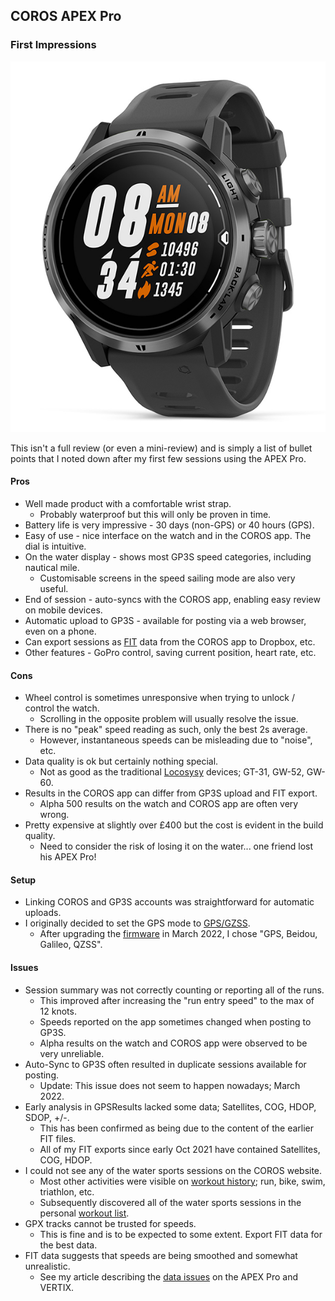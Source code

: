 ## COROS APEX Pro

### First Impressions

![apex-pro](img/apex-pro-black.jpg)



This isn't a full review (or even a mini-review) and is simply a list of bullet points that I noted down after my first few sessions using the APEX Pro.



#### Pros

- Well made product with a comfortable wrist strap.
  - Probably waterproof but this will only be proven in time.
- Battery life is very impressive - 30 days (non-GPS) or 40 hours (GPS).
- Easy of use - nice interface on the watch and in the COROS app. The dial is intuitive.
- On the water display - shows most GP3S speed categories, including nautical mile.
  - Customisable screens in the speed sailing mode are also very useful.
- End of session - auto-syncs with the COROS app, enabling easy review on mobile devices.
- Automatic upload to GP3S - available for posting via a web browser, even on a phone.
- Can export sessions as [FIT](https://developer.garmin.com/fit/protocol/) data from the COROS app to Dropbox, etc.
- Other features - GoPro control, saving current position, heart rate, etc.



#### Cons

- Wheel control is sometimes unresponsive when trying to unlock / control the watch.
  - Scrolling in the opposite problem will usually resolve the issue.
- There is no "peak" speed reading as such, only the best 2s average.
  - However, instantaneous speeds can be misleading due to "noise", etc.
- Data quality is ok but certainly nothing special.
  - Not as good as the traditional [Locosysy](../../locosys/README.md) devices; GT-31, GW-52, GW-60.
- Results in the COROS app can differ from GP3S upload and FIT export.
  - Alpha 500 results on the watch and COROS app are often very wrong.
- Pretty expensive at slightly over £400 but the cost is evident in the build quality.
  - Need to consider the risk of losing it on the water... one friend lost his APEX Pro!



#### Setup

- Linking COROS and GP3S accounts was straightforward for automatic uploads.
- I originally decided to set the GPS mode to [GPS/GZSS](https://support.coros.com/hc/en-us/articles/360039840372-More-Settings-Menu).
  - After upgrading the [firmware](https://mobile.coros.com/release) in March 2022, I chose "GPS, Beidou, Galileo, QZSS".



#### Issues

- Session summary was not correctly counting or reporting all of the runs.
  - This improved after increasing the "run entry speed" to the max of 12 knots.
  - Speeds reported on the app sometimes changed when posting to GP3S.
  - Alpha results on the watch and COROS app were observed to be very unreliable.
- Auto-Sync to GP3S often resulted in duplicate sessions available for posting.
  - Update: This issue does not seem to happen nowadays; March 2022.
- Early analysis in GPSResults lacked some data; Satellites, COG, HDOP, SDOP, +/-.
  - This has been confirmed as being due to the content of the earlier FIT files.
  - All of my FIT exports since early Oct 2021 have contained Satellites, COG, HDOP.
- I could not see any of the water sports sessions on the COROS website.
  - Most other activities were visible on [workout history](https://en.coros.com/web/webdata/datalist.html); run, bike, swim, triathlon, etc.
  - Subsequently discovered all of the water sports sessions in the personal [workout list](https://t.coros.com/admin/views/activities).
- GPX tracks cannot be trusted for speeds.
  - This is fine and is to be expected to some extent. Export FIT data for the best data.
- FIT data suggests that speeds are being smoothed and somewhat unrealistic.
  - See my article describing the [data issues](https://logiqx.github.io/gps-details/devices/coros/issues/) on the APEX Pro and VERTIX.
